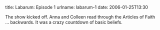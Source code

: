 title: Labarum: Episode 1
urlname: labarum-1
date: 2006-01-25T13:30

The show kicked off. Anna and Colleen read through the Articles of Faith  
&hellip; backwards. It was a crazy countdown of basic beliefs.
